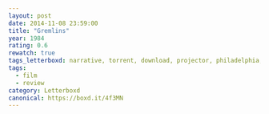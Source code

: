 ```yaml
---
layout: post 
date: 2014-11-08 23:59:00
title: "Gremlins"
year: 1984
rating: 0.6
rewatch: true
tags_letterboxd: narrative, torrent, download, projector, philadelphia, 12 hours of horror, leah
tags:
  - film
  - review
category: Letterboxd
canonical: https://boxd.it/4f3MN
---
```

